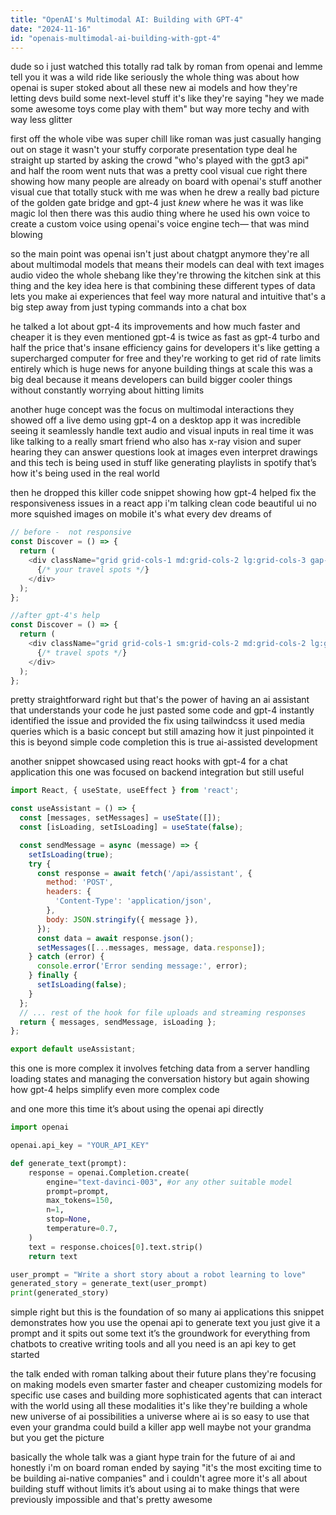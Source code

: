 ```yaml
---
title: "OpenAI's Multimodal AI: Building with GPT-4"
date: "2024-11-16"
id: "openais-multimodal-ai-building-with-gpt-4"
---
```


dude so i just watched this totally rad talk by roman from openai and lemme tell you it was a wild ride like seriously  the whole thing was about how openai is super stoked about all these new ai models and how they're letting devs build some next-level stuff  it's like they're saying "hey we made some awesome toys come play with them"  but way more techy and with way less glitter

first off the whole vibe was super chill like roman was just casually hanging out on stage  it wasn't your stuffy corporate presentation type deal  he straight up started by asking the crowd "who's played with the gpt3 api" and half the room went nuts  that was a pretty cool visual cue right there showing how many people are already on board with openai's stuff  another visual cue that totally stuck with me was when he drew a really bad picture of the golden gate bridge  and gpt-4  just *knew* where he was  it was like magic lol  then there was this audio thing where he used his own voice to create a custom voice using openai's voice engine tech— that was mind blowing

so the main point was openai isn't just about chatgpt anymore they're all about multimodal models  that means their models can deal with text images audio video  the whole shebang  like they're throwing the kitchen sink at this thing  and the key idea here is that combining these different types of data lets you make ai experiences that feel way more natural and intuitive that's a big step away from just typing commands into a chat box

he talked a lot about gpt-4 its improvements and how much faster and cheaper it is  they even mentioned gpt-4 is twice as fast as gpt-4 turbo and half the price  that's insane efficiency gains for developers  it's like getting a supercharged computer for free  and they're working to get rid of rate limits entirely which is huge news for anyone building things at scale  this was a big deal because it means developers can build bigger cooler things without constantly worrying about hitting limits

another huge concept was the focus on multimodal interactions  they showed off a live demo using gpt-4  on a desktop app  it was incredible seeing it seamlessly handle text audio and visual inputs in real time  it was like talking to a really smart friend who also has x-ray vision  and super hearing  they can answer questions look at images even interpret drawings  and this tech is being used in stuff like generating playlists in spotify  that’s how it's being used in the real world

then he dropped this killer code snippet showing how gpt-4 helped fix the responsiveness issues in a react app  i'm talking clean code beautiful ui no more squished images on mobile it's what every dev dreams of

```javascript
// before -  not responsive
const Discover = () => {
  return (
    <div className="grid grid-cols-1 md:grid-cols-2 lg:grid-cols-3 gap-4">
      {/* your travel spots */}
    </div>
  );
};

//after gpt-4's help
const Discover = () => {
  return (
    <div className="grid grid-cols-1 sm:grid-cols-2 md:grid-cols-2 lg:grid-cols-3 gap-4">
      {/* travel spots */}
    </div>
  );
};
```

pretty straightforward right  but that's the power of having an ai assistant that understands your code  he just pasted some code and gpt-4 instantly identified the issue and provided the fix using tailwindcss  it used media queries which is a basic concept  but still amazing how it just pinpointed it  this is beyond simple code completion  this is true ai-assisted development

another snippet showcased using react hooks with gpt-4 for a chat application  this one was focused on backend integration but still useful

```javascript
import React, { useState, useEffect } from 'react';

const useAssistant = () => {
  const [messages, setMessages] = useState([]);
  const [isLoading, setIsLoading] = useState(false);

  const sendMessage = async (message) => {
    setIsLoading(true);
    try {
      const response = await fetch('/api/assistant', {
        method: 'POST',
        headers: {
          'Content-Type': 'application/json',
        },
        body: JSON.stringify({ message }),
      });
      const data = await response.json();
      setMessages([...messages, message, data.response]);
    } catch (error) {
      console.error('Error sending message:', error);
    } finally {
      setIsLoading(false);
    }
  };
  // ... rest of the hook for file uploads and streaming responses
  return { messages, sendMessage, isLoading };
};

export default useAssistant;
```

this one is more complex  it involves fetching data from a server handling loading states  and managing the conversation history  but again showing how gpt-4 helps simplify even more complex code

and one more  this time it’s about using the openai api directly

```python
import openai

openai.api_key = "YOUR_API_KEY"

def generate_text(prompt):
    response = openai.Completion.create(
        engine="text-davinci-003", #or any other suitable model
        prompt=prompt,
        max_tokens=150,
        n=1,
        stop=None,
        temperature=0.7,
    )
    text = response.choices[0].text.strip()
    return text

user_prompt = "Write a short story about a robot learning to love"
generated_story = generate_text(user_prompt)
print(generated_story)
```

simple right  but this is the foundation of so many ai applications  this snippet demonstrates how you use the openai api to generate text  you just give it a prompt and it spits out some text  it’s the groundwork for everything from chatbots to creative writing tools  and all you need is an api key to get started

the talk ended with roman talking about their future plans  they're focusing on making models even smarter faster and cheaper  customizing models for specific use cases and building more sophisticated agents that can interact with the world using all these modalities  it's like they're building a whole new universe of ai possibilities  a universe where ai is so easy to use that even your grandma could build a killer app  well maybe not your grandma but you get the picture

basically the whole talk was a giant hype train for the future of ai  and honestly i'm on board  roman ended by saying "it's the most exciting time to be building ai-native companies" and i couldn't agree more  it's all about building stuff without limits  it’s about using ai to make things that were previously impossible  and that's pretty awesome
